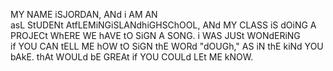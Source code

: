 MY NAME iSJORDAN, ANd i AM AN asL StUDENt AtfLEMiNGiSLANdhiGHSChOOL, ANd MY CLASS iS dOiNG A PROJECt 
		WhERE WE hAVE tO SiGN A SONG. i WAS JUSt WONdERiNG if YOU CAN tELL ME 
		hOW tO SiGN thE WORd "dOUGh," AS iN thE kiNd YOU bAkE. thAt WOULd bE 
		GREAt if YOU COULd LEt ME kNOW.